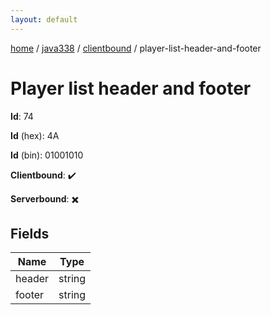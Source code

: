 ```yaml
---
layout: default
---
```


[home](/)  /  [java338](/protocol/java338)  /  [clientbound](/protocol/java338/clientbound)  /  player-list-header-and-footer

# Player list header and footer

**Id**: 74

**Id** (hex): 4A

**Id** (bin): 01001010

**Clientbound**: ✔️

**Serverbound**: ✖️

## Fields

Name | Type
---|---
header | string
footer | string
